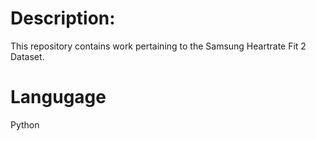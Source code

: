 # Description:
This repository contains work pertaining to the Samsung Heartrate Fit 2 Dataset.

# Langugage
Python